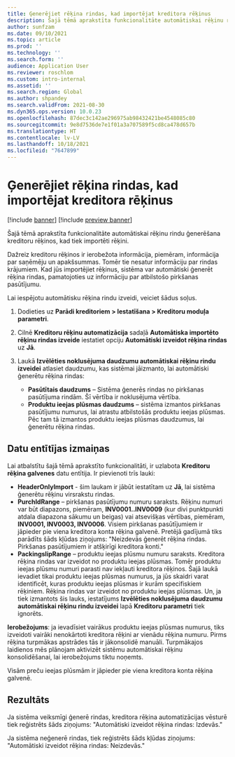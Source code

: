 ```yaml
---
title: Ģenerējiet rēķina rindas, kad importējat kreditora rēķinus
description: Šajā tēmā aprakstīta funkcionalitāte automātiskai rēķinu rindu ģenerēšana kreditoru rēķinos, kad tiek importēti rēķini.
author: sunfzam
ms.date: 09/10/2021
ms.topic: article
ms.prod: ''
ms.technology: ''
ms.search.form: ''
audience: Application User
ms.reviewer: roschlom
ms.custom: intro-internal
ms.assetid: ''
ms.search.region: Global
ms.author: shpandey
ms.search.validFrom: 2021-08-30
ms.dyn365.ops.version: 10.0.23
ms.openlocfilehash: 87dec3c142ae296975ab98432421be4548085c80
ms.sourcegitcommit: 9e8d7536de7e1f01a3a707589f5cd8ca478d657b
ms.translationtype: HT
ms.contentlocale: lv-LV
ms.lasthandoff: 10/18/2021
ms.locfileid: "7647899"
---
```

# <a name="generate-invoice-lines-when-you-import-vendor-invoices"></a>Ģenerējiet rēķina rindas, kad importējat kreditora rēķinus

[!include [banner](../includes/banner.md)]
[!include [preview banner](../includes/preview-banner.md)]

Šajā tēmā aprakstīta funkcionalitāte automātiskai rēķinu rindu ģenerēšana kreditoru rēķinos, kad tiek importēti rēķini.

Dažreiz kreditoru rēķinos ir ierobežota informācija, piemēram, informācija par saņēmēju un apakšsummas. Tomēr tie nesatur informāciju par rindas krājumiem. Kad jūs importējiet rēķinus, sistēma var automātiski ģenerēt rēķina rindas, pamatojoties uz informāciju par atbilstošo pirkšanas pasūtījumu.

Lai iespējotu automātisku rēķina rindu izveidi, veiciet šādus soļus.

1.  Dodieties uz **Parādi kreditoriem \> Iestatīšana \> Kreditoru moduļa parametri**.
2.  Cilnē **Kreditoru rēķinu automatizācija** sadaļā **Automātiska importēto rēķinu rindas izveide** iestatiet opciju **Automātiski izveidot rēķina rindas** uz **Jā**. 
4.  Laukā **Izvēlēties noklusējuma daudzumu automātiskai rēķinu rindu izveidei** atlasiet daudzumu, kas sistēmai jāizmanto, lai automātiski ģenerētu rēķina rindas:

    - **Pasūtītais daudzums** – Sistēma ģenerēs rindas no pirkšanas pasūtījuma rindām. Šī vērtība ir noklusējuma vērtība.
    - **Produktu ieejas plūsmas daudzums** – sistēma izmantos pirkšanas pasūtījumu numurus, lai atrastu atbilstošās produktu ieejas plūsmas. Pēc tam tā izmantos produktu ieejas plūsmas daudzumus, lai ģenerētu rēķina rindas.

## <a name="data-entity-changes"></a>Datu entītījas izmaiņas

Lai atbalstītu šajā tēmā aprakstīto funkcionalitāti, ir uzlabota **Kreditoru rēķina galvenes** datu entītija. Ir pievienoti trīs lauki:

- **HeaderOnlyImport** - šim laukam ir jābūt iestatītam uz **Jā**, lai sistēma ģenerētu rēķinu virsrakstu rindas.
- **PurchIdRange** – pirkšanas pasūtījumu numuru saraksts. Rēķinu numuri var būt diapazons, piemēram, **INV0001..INV0009** (kur divi punktpunkti atdala diapazona sākumu un beigas) vai atsevišķas vērtības, piemēram, **INV0001, INV0003, INV0006**. Visiem pirkšanas pasūtījumiem ir jāpieder pie viena kreditora konta rēķina galvenē. Pretējā gadījumā tiks parādīts šāds kļūdas ziņojums: "Neizdevās ģenerēt rēķina rindas. Pirkšanas pasūtījumiem ir atšķirīgi kreditora konti."
- **PackingslipRange** – produktu ieejas plūsmu numuru saraksts. Kreditora rēķina rindas var izveidot no produktu ieejas plūsmas. Tomēr produktu ieejas plūsmu numuri parasti nav iekļauti kreditora rēķinos. Šajā laukā ievadiet tikai produktu ieejas plūsmas numurus, ja jūs skaidri varat identificēt, kuras produktu ieejas plūsmas ir kurām specifiskiem rēķiniem. Rēķina rindas var izveidot no produktu ieejas plūsmas. Un, ja tiek izmantots šis lauks, iestatījums **Izvēlēties noklusējuma daudzumu automātiskai rēķinu rindu izveidei** lapā **Kreditoru parametri** tiek ignorēts. 

**Ierobežojums**: ja ievadīsiet vairākus produktu ieejas plūsmas numurus, tiks izveidoti vairāki nenokārtoti kreditora rēķini ar vienādu rēķina numuru. Pirms rēķina turpmākas apstrādes tās ir jākonsolidē manuāli. Turpmākajos laidienos mēs plānojam aktivizēt sistēmu automātiskai rēķinu konsolidēšanai, lai ierobežojums tiktu noņemts.

Visām preču ieejas plūsmām ir jāpieder pie viena kreditora konta rēķina galvenē.

## <a name="result"></a>Rezultāts

Ja sistēma veiksmīgi ģenerē rindas, kreditora rēķina automatizācijas vēsturē tiek reģistrēts šāds ziņojums: "Automātiski izveidot rēķina rindas: Izdevās."

Ja sistēma neģenerē rindas, tiek reģistrēts šāds kļūdas ziņojums: "Automātiski izveidot rēķina rindas: Neizdevās."
